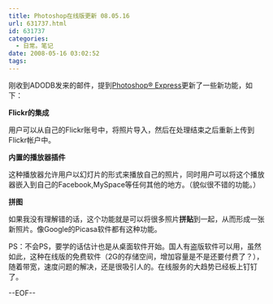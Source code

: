 ```yaml
---
title: Photoshop在线版更新 08.05.16
url: 631737.html
id: 631737
categories:
  - 日常。笔记
date: 2008-05-16 03:02:52
tags:
---
```


刚收到ADODB发来的邮件，提到[Photoshop® Express](https://www.photoshop.com/express/landing.html)更新了一些新功能，如下：

**Flickr的集成**

用户可以从自己的Flickr账号中，将照片导入，然后在处理结束之后重新上传到Flickr帐户中。

**内置的播放器插件**

这种播放器允许用户以幻灯片的形式来播放自己的照片，同时用户可以将这个播放器嵌入到自己的Facebook,MySpace等任何其他的地方。（貌似很不错的功能。）

**拼图**

如果我没有理解错的话，这个功能就是可以将很多照片**拼贴**到一起，从而形成一张新照片。像Google的Picasa软件都有这种功能。

PS：不会PS，要学的话估计也是从桌面软件开始。国人有盗版软件可以用，虽然如此，这种在线版的免费软件（2G的存储空间，增加容量是不是还要付费了？），随着带宽，速度问题的解决，还是很吸引人的。在线服务的大趋势已经板上钉钉了。

--EOF--